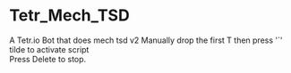 # Tetr_Mech_TSD
A Tetr.io Bot that does mech tsd v2
Manually drop the first T then press '`' tilde to activate script<br>
Press Delete to stop.
